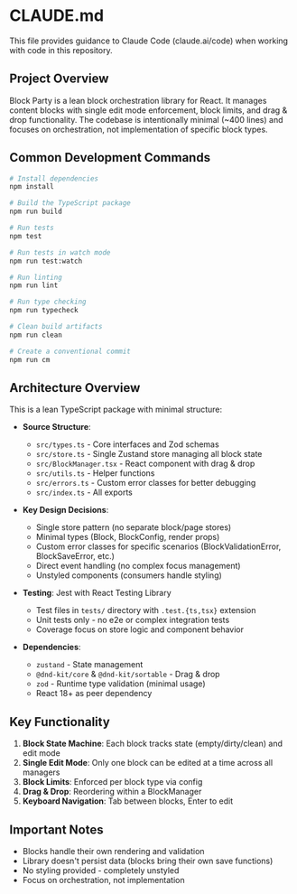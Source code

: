 # CLAUDE.md

This file provides guidance to Claude Code (claude.ai/code) when working with code in this repository.

## Project Overview

Block Party is a lean block orchestration library for React. It manages content blocks with single edit mode enforcement, block limits, and drag & drop functionality. The codebase is intentionally minimal (~400 lines) and focuses on orchestration, not implementation of specific block types.

## Common Development Commands

```bash
# Install dependencies
npm install

# Build the TypeScript package
npm run build

# Run tests
npm test

# Run tests in watch mode
npm run test:watch

# Run linting
npm run lint

# Run type checking
npm run typecheck

# Clean build artifacts
npm run clean

# Create a conventional commit
npm run cm
```

## Architecture Overview

This is a lean TypeScript package with minimal structure:

- **Source Structure**: 
  - `src/types.ts` - Core interfaces and Zod schemas
  - `src/store.ts` - Single Zustand store managing all block state
  - `src/BlockManager.tsx` - React component with drag & drop
  - `src/utils.ts` - Helper functions
  - `src/errors.ts` - Custom error classes for better debugging
  - `src/index.ts` - All exports

- **Key Design Decisions**:
  - Single store pattern (no separate block/page stores)
  - Minimal types (Block, BlockConfig, render props)
  - Custom error classes for specific scenarios (BlockValidationError, BlockSaveError, etc.)
  - Direct event handling (no complex focus management)
  - Unstyled components (consumers handle styling)

- **Testing**: Jest with React Testing Library
  - Test files in `tests/` directory with `.test.{ts,tsx}` extension
  - Unit tests only - no e2e or complex integration tests
  - Coverage focus on store logic and component behavior

- **Dependencies**:
  - `zustand` - State management
  - `@dnd-kit/core` & `@dnd-kit/sortable` - Drag & drop
  - `zod` - Runtime type validation (minimal usage)
  - React 18+ as peer dependency

## Key Functionality

1. **Block State Machine**: Each block tracks state (empty/dirty/clean) and edit mode
2. **Single Edit Mode**: Only one block can be edited at a time across all managers
3. **Block Limits**: Enforced per block type via config
4. **Drag & Drop**: Reordering within a BlockManager
5. **Keyboard Navigation**: Tab between blocks, Enter to edit

## Important Notes

- Blocks handle their own rendering and validation
- Library doesn't persist data (blocks bring their own save functions)
- No styling provided - completely unstyled
- Focus on orchestration, not implementation